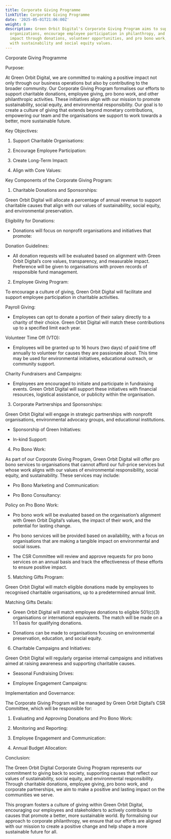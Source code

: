 ```yaml
---
title: Corporate Giving Programme
linkTitle: Corporate Giving Programme
date: '2025-05-01T21:06:00Z'
weight: 0
description: Green Orbit Digital's Corporate Giving Program aims to support charitable
  organizations, encourage employee participation in philanthropy, and create long-term
  impact through donations, volunteer opportunities, and pro bono work, all aligned
  with sustainability and social equity values.
---
```



Corporate Giving Programme

Purpose:

At Green Orbit Digital, we are committed to making a positive impact not only through our business operations but also by contributing to the broader community. Our Corporate Giving Program formalises our efforts to support charitable donations, employee giving, pro bono work, and other philanthropic activities. These initiatives align with our mission to promote sustainability, social equity, and environmental responsibility. Our goal is to create a culture of giving that extends beyond monetary contributions, empowering our team and the organisations we support to work towards a better, more sustainable future.

Key Objectives:

1. Support Charitable Organisations:

1. Encourage Employee Participation:

1. Create Long-Term Impact:

1. Align with Core Values:

Key Components of the Corporate Giving Program:

1. Charitable Donations and Sponsorships:

Green Orbit Digital will allocate a percentage of annual revenue to support charitable causes that align with our values of sustainability, social equity, and environmental preservation.

Eligibility for Donations:

- Donations will focus on nonprofit organisations and initiatives that promote:

Donation Guidelines:

- All donation requests will be evaluated based on alignment with Green Orbit Digital’s core values, transparency, and measurable impact. Preference will be given to organisations with proven records of responsible fund management.

2. Employee Giving Program:

To encourage a culture of giving, Green Orbit Digital will facilitate and support employee participation in charitable activities.

Payroll Giving:

- Employees can opt to donate a portion of their salary directly to a charity of their choice. Green Orbit Digital will match these contributions up to a specified limit each year.

Volunteer Time Off (VTO):

- Employees will be granted up to 16 hours (two days) of paid time off annually to volunteer for causes they are passionate about. This time may be used for environmental initiatives, educational outreach, or community support.

Charity Fundraisers and Campaigns:

- Employees are encouraged to initiate and participate in fundraising events. Green Orbit Digital will support these initiatives with financial resources, logistical assistance, or publicity within the organisation.

3. Corporate Partnerships and Sponsorships:

Green Orbit Digital will engage in strategic partnerships with nonprofit organisations, environmental advocacy groups, and educational institutions.

- Sponsorship of Green Initiatives:

- In-kind Support:

4. Pro Bono Work:

As part of our Corporate Giving Program, Green Orbit Digital will offer pro bono services to organisations that cannot afford our full-price services but whose work aligns with our values of environmental responsibility, social equity, and sustainability. These services may include:

- Pro Bono Marketing and Communication:

- Pro Bono Consultancy:

Policy on Pro Bono Work:

- Pro bono work will be evaluated based on the organisation’s alignment with Green Orbit Digital’s values, the impact of their work, and the potential for lasting change.

- Pro bono services will be provided based on availability, with a focus on organisations that are making a tangible impact on environmental and social issues.

- The CSR Committee will review and approve requests for pro bono services on an annual basis and track the effectiveness of these efforts to ensure positive impact.

5. Matching Gifts Program:

Green Orbit Digital will match eligible donations made by employees to recognised charitable organisations, up to a predetermined annual limit.

Matching Gifts Details:

- Green Orbit Digital will match employee donations to eligible 501(c)(3) organisations or international equivalents. The match will be made on a 1:1 basis for qualifying donations.

- Donations can be made to organisations focusing on environmental preservation, education, and social equity.

6. Charitable Campaigns and Initiatives:

Green Orbit Digital will regularly organise internal campaigns and initiatives aimed at raising awareness and supporting charitable causes.

- Seasonal Fundraising Drives:

- Employee Engagement Campaigns:

Implementation and Governance:

The Corporate Giving Program will be managed by Green Orbit Digital’s CSR Committee, which will be responsible for:

1. Evaluating and Approving Donations and Pro Bono Work:

1. Monitoring and Reporting:

1. Employee Engagement and Communication:

1. Annual Budget Allocation:

Conclusion:

The Green Orbit Digital Corporate Giving Program represents our commitment to giving back to society, supporting causes that reflect our values of sustainability, social equity, and environmental responsibility. Through charitable donations, employee giving, pro bono work, and corporate partnerships, we aim to make a positive and lasting impact on the communities we serve.

This program fosters a culture of giving within Green Orbit Digital, encouraging our employees and stakeholders to actively contribute to causes that promote a better, more sustainable world. By formalising our approach to corporate philanthropy, we ensure that our efforts are aligned with our mission to create a positive change and help shape a more sustainable future for all.